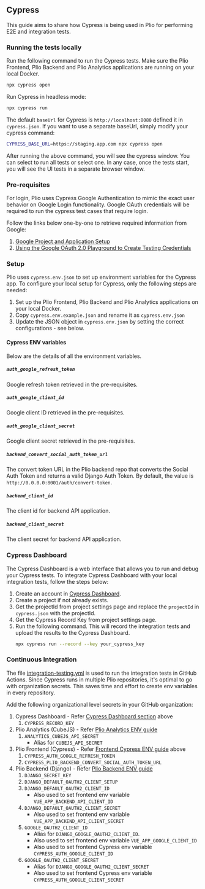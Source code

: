 ## Cypress
This guide aims to share how Cypress is being used in Plio for performing E2E and integration tests.

### Running the tests locally
Run the following command to run the Cypress tests. Make sure the Plio Frontend, Plio Backend and Plio Analytics applications are running on your local Docker.
```sh
npx cypress open
```

Run Cypress in headless mode:
```sh
npx cypress run
```

The default `baseUrl` for Cypress is `http://localhost:8080` defined it in `cypress.json`. If you want to use a separate baseUrl, simply modify your cypress command:
```sh
CYPRESS_BASE_URL=https://staging.app.com npx cypress open
```

After running the above command, you will see the cypress window. You can select to run all tests or select one. In any case, once the tests start, you will see the UI tests in a separate browser window.

### Pre-requisites
For login, Plio uses Cypress Google Authentication to mimic the exact user behavior on Google Login functionality. Google OAuth credentials will be required to run the cypress test cases that require login.

Follow the links below one-by-one to retrieve required information from Google:

1. [Google Project and Application Setup](https://docs.cypress.io/guides/testing-strategies/google-authentication#Google-Developer-Console-Setup)
2. [Using the Google OAuth 2.0 Playground to Create Testing Credentials](https://docs.cypress.io/guides/testing-strategies/google-authentication#Using-the-Google-OAuth-2-0-Playground-to-Create-Testing-Credentials)

### Setup
Plio uses `cypress.env.json` to set up environment variables for the Cypress app. To configure your local setup for Cypress, only the following steps are needed:
1. Set up the Plio Frontend, Plio Backend and Plio Analytics applications on your local Docker.
2. Copy `cypress.env.example.json` and rename it as `cypress.env.json`
3. Update the JSON object in `cypress.env.json` by setting the correct configurations - see below.

#### Cypress ENV variables
 Below are the details of all the environment variables.
##### `auth_google_refresh_token`
Google refresh token retrieved in the pre-requisites.

##### `auth_google_client_id`
Google client ID retrieved in the pre-requisites.

##### `auth_google_client_secret`
Google client secret retrieved in the pre-requisites.

##### `backend_convert_social_auth_token_url`
The convert token URL in the Plio backend repo that converts the Social Auth Token and returns a valid Django Auth Token. By default, the value is `http://0.0.0.0:8001/auth/convert-token`.

##### `backend_client_id`
The client id for backend API application.

##### `backend_client_secret`
The client secret for backend API application.


### Cypress Dashboard
The Cypress Dashboard is a web interface that allows you to run and debug your Cypress tests. To integrate Cypress Dashboard with your local integration tests, follow the steps below:
1.  Create an account in [Cypress Dashboard](https://dashboard.cypress.io/).
2.  Create a project if not already exists.
3.  Get the projectId from project settings page and replace the `projectId` in `cypress.json` with the projectId.
4.  Get the Cypress Record Key from project settings page.
5.  Run the following command. This will record the integration tests and upload the results to the Cypress Dashboard.
    ```sh
    npx cypress run --record --key your_cypress_key
    ```

### Continuous Integration
The file [integration-testing.yml](../.github/workflows/integration-testing.yml) is used to run the integration tests in GitHub Actions. Since Cypress runs in multiple Plio repositories, it's optimal to go with organization secrets. This saves time and effort to create env variables in every repository.

Add the following organizational level secrets in your GitHub organization:
1. Cypress Dashboard - Refer [Cypress Dashboard section](#cypress-dashboard) above
   1. `CYPRESS_RECORD_KEY`
2. Plio Analytics (CubeJS) - Refer [Plio Analytics ENV guide](https://github.com/avantifellows/plio-analytics/blob/master/docs/ENV.md)
   1. `ANALYTICS_CUBEJS_API_SECRET`
      - Alias for `CUBEJS_API_SECRET`
3. Plio Frontend (Cypress) - Refer [Frontend Cypress ENV guide](#cypress-env-variables) above
   1. `CYPRESS_AUTH_GOOGLE_REFRESH_TOKEN`
   2. `CYPRESS_PLIO_BACKEND_CONVERT_SOCIAL_AUTH_TOKEN_URL`
4. Plio Backend (Django) - Refer [Plio Backend ENV guide](https://github.com/avantifellows/plio-backend/blob/master/docs/ENV.md)
   1. `DJANGO_SECRET_KEY`
   2. `DJANGO_DEFAULT_OAUTH2_CLIENT_SETUP`
   3. `DJANGO_DEFAULT_OAUTH2_CLIENT_ID`
      - Also used to set frontend env variable `VUE_APP_BACKEND_API_CLIENT_ID`
   4. `DJANGO_DEFAULT_OAUTH2_CLIENT_SECRET`
      - Also used to set frontend env variable `VUE_APP_BACKEND_API_CLIENT_SECRET`
   5. `GOOGLE_OAUTH2_CLIENT_ID`
      - Alias for `DJANGO_GOOGLE_OAUTH2_CLIENT_ID`.
      - Also used to set frontend env variable `VUE_APP_GOOGLE_CLIENT_ID`
      - Also used to set frontend Cypress env variable `CYPRESS_AUTH_GOOGLE_CLIENT_ID`
   6. `GOOGLE_OAUTH2_CLIENT_SECRET`
      - Alias for `DJANGO_GOOGLE_OAUTH2_CLIENT_SECRET`
      - Also used to set frontend Cypress env variable `CYPRESS_AUTH_GOOGLE_CLIENT_SECRET`
